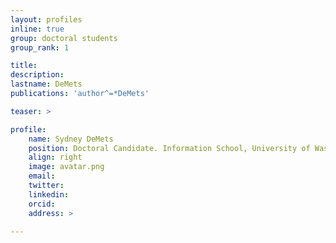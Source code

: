 ```yaml
---
layout: profiles
inline: true
group: doctoral students
group_rank: 1

title: 
description: 
lastname: DeMets
publications: 'author^=*DeMets'

teaser: >

profile:
    name: Sydney DeMets
    position: Doctoral Candidate. Information School, University of Washington.
    align: right
    image: avatar.png
    email: 
    twitter: 
    linkedin: 
    orcid: 
    address: >

---
```



